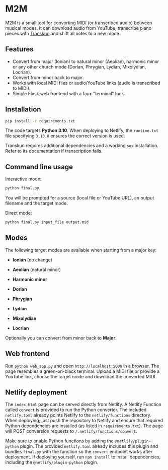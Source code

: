 # M2M

M2M is a small tool for converting MIDI (or transcribed audio) between musical modes. It can download audio from YouTube, transcribe piano pieces with [Transkun](https://github.com/braindefender/transkun) and shift all notes to a new mode.

## Features

- Convert from major (Ionian) to natural minor (Aeolian), harmonic minor or any other church mode (Dorian, Phrygian, Lydian, Mixolydian, Locrian).
- Convert from minor back to major.
- Works with local MIDI files or audio/YouTube links (audio is transcribed to MIDI).
- Simple Flask web frontend with a faux "terminal" look.

## Installation

```bash
pip install -r requirements.txt
```

The code targets **Python 3.10**. When deploying to Netlify,
the `runtime.txt` file specifying `3.10.8` ensures the correct
version is used.

Transkun requires additional dependencies and a working `sox` installation. Refer to its documentation if transcription fails.

## Command line usage

Interactive mode:

```bash
python final.py
```

You will be prompted for a source (local file or YouTube URL), an output filename and the target mode.

Direct mode:

```bash
python final.py input_file output.mid
```

## Modes

The following target modes are available when starting from a major key:

- **Ionian** (no change)

- **Aeolian** (natural minor)
- **Harmonic minor**
- **Dorian**
- **Phrygian**
- **Lydian**
- **Mixolydian**
- **Locrian**

Optionally you can convert from minor back to **Major**.

## Web frontend

Run `python web_app.py` and open `http://localhost:5000` in a browser. The page resembles a green-on-black terminal. Upload a MIDI file or provide a YouTube link, choose the target mode and download the converted MIDI.


## Netlify deployment

The `index.html` page can be served directly from Netlify. A Netlify Function
called `convert` is provided to run the Python converter. The included
`netlify.toml` already points Netlify to the `netlify/functions` directory.
When deploying, just push the repository to Netlify and ensure that required
Python dependencies are installed (as listed in `requirements.txt`). The page
will POST conversion requests to `/.netlify/functions/convert`.

Make sure to enable Python functions by adding the `@netlify/plugin-python`
plugin. The provided `netlify.toml` already includes this plugin and bundles
`final.py` with the function so the `convert` endpoint works after deployment.
If deploying yourself, run `npm install` to install dependencies, including the `@netlify/plugin-python` plugin.
